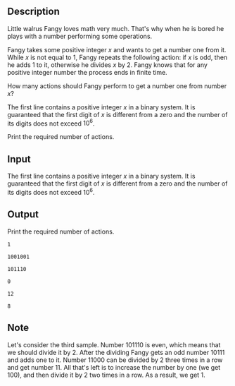 ## Description

<div><p>Little walrus Fangy loves math very much. That's why when he is bored he plays with a number performing some operations.</p><p>Fangy takes some positive integer <span class="tex-span"><i>x</i></span> and wants to get a number one from it. While <span class="tex-span"><i>x</i></span> is not equal to <span class="tex-span">1</span>, Fangy repeats the following action: if <span class="tex-span"><i>x</i></span> is odd, then he adds <span class="tex-span">1</span> to it, otherwise he divides <span class="tex-span"><i>x</i></span> by <span class="tex-span">2</span>. Fangy knows that for any positive integer number the process ends in finite time.</p><p>How many actions should Fangy perform to get a number one from number <span class="tex-span"><i>x</i></span>?</p></div><div class="input-specification"><p>The first line contains a positive integer <span class="tex-span"><i>x</i></span> in a <span class="tex-font-style-bf">binary system</span>. It is guaranteed that the first digit of <span class="tex-span"><i>x</i></span> is different from a zero and the number of its digits does not exceed <span class="tex-span">10<sup class="upper-index">6</sup></span>.</p></div><div class="output-specification"><p>Print the required number of actions.</p></div>

## Input

<p>The first line contains a positive integer <span class="tex-span"><i>x</i></span> in a <span class="tex-font-style-bf">binary system</span>. It is guaranteed that the first digit of <span class="tex-span"><i>x</i></span> is different from a zero and the number of its digits does not exceed <span class="tex-span">10<sup class="upper-index">6</sup></span>.</p>

## Output

<p>Print the required number of actions.</p>





```input1
1

```




```input2
1001001

```




```input3
101110

```




```output1
0

```




```output2
12

```




```output3
8

```



## Note

<p>Let's consider the third sample. Number <span class="tex-span">101110</span> is even, which means that we should divide it by <span class="tex-span">2</span>. After the dividing Fangy gets an odd number <span class="tex-span">10111</span> and adds one to it. Number <span class="tex-span">11000</span> can be divided by <span class="tex-span">2</span> three times in a row and get number <span class="tex-span">11</span>. All that's left is to increase the number by one (we get <span class="tex-span">100</span>), and then divide it by <span class="tex-span">2</span> two times in a row. As a result, we get <span class="tex-span">1</span>.</p>
